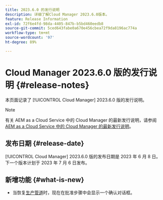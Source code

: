 ```yaml
---
title: 2023.6.0 的发行说明
description: 详细了解Cloud Manager 2023.6.0版本。
feature: Release Information
exl-id: 72f6e4fd-98da-4405-847b-b5bd460eedb8
source-git-commit: 5ced643fabe0a670e456cbea72f9da8196ac774a
workflow-type: tm+mt
source-wordcount: '97'
ht-degree: 89%

---
```


# Cloud Manager 2023.6.0 版的发行说明 {#release-notes}

本页面记录了 [!UICONTROL Cloud Manager] 2023.6.0 版的发行说明。

>[!NOTE]
>
>有关 AEM as a Cloud Service 中的 Cloud Manager 的最新发行说明，请参阅 [AEM as a Cloud Service 中的 Cloud Manager 的最新发行说明](https://experienceleague.adobe.com/zh-hans/docs/experience-manager-cloud-service/content/release-notes/cloud-manager/current)。

## 发布日期 {#release-date}

[!UICONTROL Cloud Manager] 2023.6.0 版的发布日期是 2023 年 6 月 8 日。下一个版本计划于 2023 年 7 月 6 日发布。

## 新增功能 {#what-is-new}

* 当恢复[生产管道](/help/using/production-pipelines.md)时，现在在批准步骤中会显示一个确认对话框。
